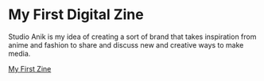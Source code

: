 
<html>
<body>
<h1> <b>My First Digital Zine</b> </h1>
    <p>Studio Anik is my idea of creating a sort of brand that takes inspiration from anime and fashion to share and discuss new and creative ways to make media.</p>
    
   
   <p><a href= “https://issuu.com/anik94/docs/studio_anik_zine”>My First Zine</a><p>
    
   
        
    
    
    
    
    
  
    
    
    
    
   
</body>







 </html>
